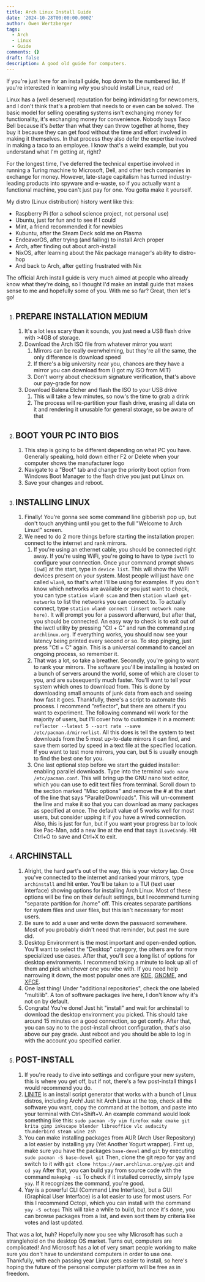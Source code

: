 ```yaml
---
title: Arch Linux Install Guide
date: '2024-10-28T00:00:00.000Z'
author: Owen Wertzberger
tags:
  - Arch
  - Linux
  - Guide
comments: {}
draft: false
description: A good old guide for computers.
---
```

If you're just here for an install guide, hop down to the numbered list. If you're interested in learning _why_ you should install Linux, read on!

<!--more-->

Linux has a (well deserved) reputation for being intimidating for newcomers, and I don't think that's a problem that needs to or even can be solved. The basic model for selling operating systems isn't exchanging money for functionality, it's exchanging money for convenience. Nobody buys Taco Bell because it's _better_ than what they can throw together at home, they buy it because they can get food without the time and effort involved in making it themselves. In that process they also defer the expertise involved in making a taco to an employee. I know that's a weird example, but you understand what I'm getting at, right?

For the longest time, I've deferred the technical expertise involved in running a Turing machine to Microsoft, Dell, and other tech companies in exchange for money. However, late-stage capitalism has turned industry-leading products into spyware and e-waste, so if you actually want a functional machine, you can't just pay for one. You gotta make it yourself.

My distro (Linux distribution) history went like this:

- Raspberry Pi (for a school science project, not personal use)
- Ubuntu, just for fun and to see if I could
- Mint, a friend recommended it for newbies
- Kubuntu, after the Steam Deck sold me on Plasma
- EndeavorOS, after trying (and failing) to install Arch proper
- Arch, after finding out about arch-install
- NixOS, after learning about the Nix package manager's ability to distro-hop
- And back to Arch, after getting frustrated with Nix

The official Arch install guide is very much aimed at people who already know what they're doing, so I thought I'd make an install guide that makes sense to me and hopefully some of you. With me so far? Great, then let's go!

1. ## PREPARE INSTALLATION MEDIUM
   1. It's a lot less scary than it sounds, you just need a USB flash drive with >4GB of storage.
   2. Download the Arch ISO file from whatever mirror you want
      1. Mirrors can be really overwhelming, but they're all the same, the only difference is download speed
      2. If there's a big university near you, chances are they have a mirror you can download from (I got my ISO from MIT)
      3. Don't worry about checksum signature verification, that's above our pay-grade for now
   3. Download Balena Etcher and flash the ISO to your USB drive
      1. This will take a few minutes, so now's the time to grab a drink
      2. The process will re-partition your flash drive, erasing all data on it and rendering it unusable for general storage, so be aware of that
2. ## BOOT YOUR PC INTO BIOS
   1. This step is going to be different depending on what PC you have. Generally speaking, hold down either F2 or Delete when your computer shows the manufacturer logo
   2. Navigate to a "Boot" tab and change the priority boot option from Windows Boot Manager to the flash drive you just put Linux on.
   3. Save your changes and reboot.
3. ## INSTALLING LINUX
   1. Finally! You're gonna see some command line gibberish pop up, but don't touch anything until you get to the full "Welcome to Arch Linux!" screen.
   2. We need to do 2 more things before starting the installation proper: connect to the internet and rank mirrors.
      1. If you're using an ethernet cable, you should be connected right away. If you're using WiFi, you're going to have to type `iwctl` to configure your connection. Once your command prompt shows `[iwd]` at the start, type in `device list`. This will show the WiFi devices present on your system. Most people will just have one called `wlan0`, so that's what I'll be using for examples. If you don't know which networks are available or you just want to check, you can type `station wlan0 scan` and then `station wlan0 get-networks` to list the networks you can connect to. To actually connect, type `station wlan0 connect (insert network name here)`. It will prompt you for a password afterward, but after that, you should be connected. An easy way to check is to exit out of the iwctl utility by pressing "Ctl + C" and run the command `ping archlinux.org`. If everything works, you should now see your latency being printed every second or so. To stop pinging, just press "Ctl + C" again. This is a universal command to cancel an ongoing process, so remember it.
      2. That was a lot, so take a breather. Secondly, you're going to want to rank your mirrors. The software you'll be installing is hosted on a bunch of servers around the world, some of which are closer to you, and are subsequently much faster. You'll want to tell your system which ones to download from. This is done by downloading small amounts of junk data from each and seeing how fast it goes. Thankfully, there's a script to automate this process. I recommend "reflector", but there are others if you want to experiment. The following command will work for the majority of users, but I'll cover how to customize it in a moment: `reflector --latest 5 --sort rate --save /etc/pacman.d/mirrorlist`. All this does is tell the system to test downloads from the 5 most up-to-date mirrors it can find, and save them sorted by speed in a text file at the specified location. If you want to test more mirrors, you can, but 5 is usually enough to find the best one for you.
      3. One last optional step before we start the guided installer: enabling parallel downloads. Type into the terminal `sudo nano /etc/pacman.conf`. This will bring up the GNU nano text editor, which you can use to edit text files from terminal. Scroll down to the section marked "Misc options" and remove the # at the start of the line that says "ParallelDownloads". This will un-comment the line and make it so that you can download as many packages as specified at once. The default value of 5 works well for most users, but consider upping it if you have a wired connection. Also, this is just for fun, but if you want your progress bar to look like Pac-Man, add a new line at the end that says `ILoveCandy`. Hit Ctrl+O to save and Ctrl+X to exit.
4. ## ARCHINSTALL
   1. Alright, the hard part's out of the way, this is your victory lap. Once you've connected to the internet and ranked your mirrors, type `archinstall` and hit enter. You'll be taken to a TUI (text user interface) showing options for installing Arch Linux. Most of these options will be fine on their default settings, but I recommend turning "separate partition for /home" off. This creates separate partitions for system files and user files, but this isn't necessary for most users.
   2. Be sure to add a user and write down the password somewhere. Most of you probably didn't need that reminder, but past me sure did.
   3. Desktop Environment is the most important and open-ended option. You'll want to select the "Desktop" category, the others are for more specialized use cases. After that, you'll see a long list of options for desktop environments. I recommend taking a minute to look up all of them and pick whichever one you vibe with. If you need help narrowing it down, the most popular ones are [KDE](https://kde.org/), [GNOME](https://www.gnome.org/), and [XFCE](https://xfce.org/).
   4. One last thing! Under "additional repositories", check the one labeled "multilib". A ton of software packages live here, I don't know why it's not on by default.
   5. Congrats! You're done! Just hit "install" and wait for archinstall to download the desktop environment you picked. This should take around 15 minutes on a good connection, so get comfy. After that, you can say no to the post-install chroot configuration, that's also above our pay grade. Just reboot and you should be able to log in with the account you specified earlier.
5. ## POST-INSTALL
   1. If you're ready to dive into settings and configure your new system, this is where you get off, but if not, there's a few post-install things I would recommend you do.
   2. [LINITE](https://jplsek.github.io/Linite/) is an install script generator that works with a bunch of Linux distros, including Arch! Just hit Arch Linux at the top, check all the software you want, copy the command at the bottom, and paste into your terminal with Ctrl+Shift+V. An example command would look something like this: `sudo pacman -Sy vim firefox make cmake git krita gimp inkscape blender libreoffice vlc audacity thunderbird steam wine zsh`
   3. You can make installing packages from AUR (Arch User Repository) a lot easier by installing yay (Yet Another Yogurt wrapper). First up, make sure you have the packages `base-devel` and `git` by executing `sudo pacman -S base-devel git` Then, clone the git repo for yay and switch to it with `git clone https://aur.archlinux.org/yay.git` and `cd yay` After that, you can build yay from source code with the command `makepkg -si` To check if it installed correctly, simply type `yay`. If it recognizes the command, you're good.
   4. Yay is a powerful CLI (Command Line Interface), but a GUI (Graphical User Interface) is a lot easier to use for most users. For this I recommend Octopi, which you can install with the command `yay -S octopi` This will take a while to build, but once it's done, you can browse packages from a list, and even sort them by criteria like votes and last updated.

That was a lot, huh? Hopefully now you see why Microsoft has such a stranglehold on the desktop OS market. Turns out, computers are complicated! And Microsoft has a lot of very smart people working to make sure you don't have to understand computers in order to use one. Thankfully, with each passing year Linux gets easier to install, so here's hoping the future of the personal computer platform will be free as in freedom.
